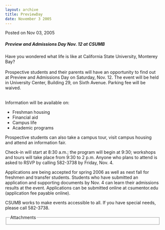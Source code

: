 ```yaml
---
layout: archive
title: PreviewDay
date: November 3 2005
---
```





<span class="date">Posted on Nov 03, 2005    </span>
<h5>Preview and Admissions Day Nov. 12 at CSUMB</h5>
<p>Have you wondered what life is like at California State
University, Monterey Bay?<br>
<br>
Prospective students and their parents will have an opportunity to
find out at Preview and Admissions Day on Saturday, Nov. 12. The
event will be held in University Center, Building 29, on Sixth
Avenue. Parking fee will be waived.</br></br></p>
<p>Information will be available on:</p>
<ul>
<li>Freshman housing</li>
<li>Financial aid</li>
<li>Campus life</li>
<li>Academic programs</li>
</ul>
<p>Prospective students can also take a campus tour, visit campus
housing and attend an information fair.</p>
<p>Check-in will start at 8:30 a.m.; the program will begin at
9:30; workshops and tours will take place from 9:30 to 2 p.m.
Anyone who plans to attend is asked to RSVP by calling 582-3738 by
Friday, Nov. 4.</p>
<p>Applications are being accepted for spring 2006 as well as next
fall for freshmen and transfer students. Students who have
submitted an application and supporting documents by Nov. 4 can
learn their admissions results at the event. Applications can be
submitted online at csumentor.edu (application fee payable
online).</p>
<p>CSUMB works to make events accessible to all. If you have
special needs, please call 582-3738.</p>
<fieldset class="fieldgroup group-attachments">
<legend>Attachments</legend>
<div class="field field-type-emvideo field-field-attach-video">
<div class="field-items">
<div class="field-item odd">
<div class="emvideo emvideo-video emvideo-"/>
</div>
</div>
</div>
</fieldset>





